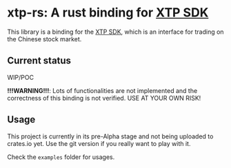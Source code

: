 # xtp-rs: A rust binding for [XTP SDK](http://xtp.zts.com.cn)

This library is a binding for the [XTP SDK](http://xtp.zts.com.cn), which is an interface for trading on the Chinese stock market.

## Current status

WIP/POC

**!!!WARNING!!!**: Lots of functionalities are not implemented and the correctness of this binding is not verified. USE AT YOUR OWN RISK!

## Usage

This project is currently in its pre-Alpha stage and not being uploaded to crates.io yet. Use the git version if you really want to play with it.

Check the `examples` folder for usages.